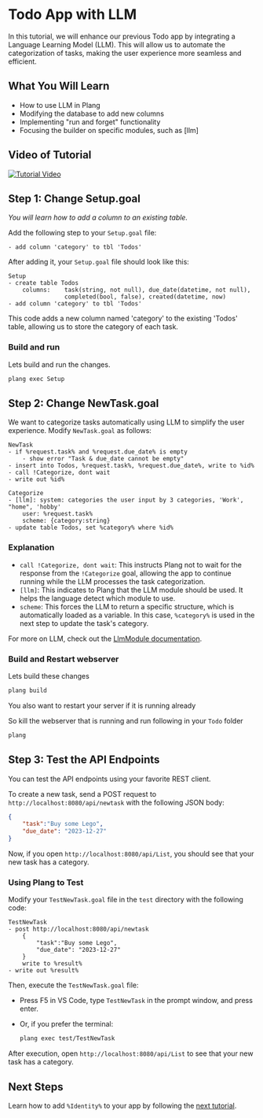 ﻿# Todo App with LLM

In this tutorial, we will enhance our previous Todo app by integrating a Language Learning Model (LLM). This will allow us to automate the categorization of tasks, making the user experience more seamless and efficient.

## What You Will Learn

- How to use LLM in Plang
- Modifying the database to add new columns
- Implementing "run and forget" functionality
- Focusing the builder on specific modules, such as [llm]

## Video of Tutorial

[![Tutorial Video](https://img.youtube.com/vi/pzgT_uNNNrE/hqdefault.jpg)](https://www.youtube.com/watch?v=pzgT_uNNNrE&list=PLbm1UMZKMaqfT4tqPtr-vhxMs4JGGFVEB&index=2)

## Step 1: Change Setup.goal

*You will learn how to add a column to an existing table.*

Add the following step to your `Setup.goal` file:

```plang
- add column 'category' to tbl 'Todos'
```

After adding it, your `Setup.goal` file should look like this:

```plang
Setup
- create table Todos 
    columns:    task(string, not null), due_date(datetime, not null), 
                completed(bool, false), created(datetime, now)
- add column 'category' to tbl 'Todos'                
```

This code adds a new column named 'category' to the existing 'Todos' table, allowing us to store the category of each task.

### Build and run

Lets build and run the changes.

```bash 
plang exec Setup
```

## Step 2: Change NewTask.goal

We want to categorize tasks automatically using LLM to simplify the user experience. Modify `NewTask.goal` as follows:

```plang
NewTask
- if %request.task% and %request.due_date% is empty
    - show error "Task & due_date cannot be empty"
- insert into Todos, %request.task%, %request.due_date%, write to %id%
- call !Categorize, dont wait
- write out %id%

Categorize
- [llm]: system: categories the user input by 3 categories, 'Work', "home", 'hobby'
    user: %request.task%
    scheme: {category:string}
- update table Todos, set %category% where %id%
```

### Explanation

- `call !Categorize, dont wait`: This instructs Plang not to wait for the response from the `!Categorize` goal, allowing the app to continue running while the LLM processes the task categorization.
- `[llm]`: This indicates to Plang that the LLM module should be used. It helps the language detect which module to use.
- `scheme`: This forces the LLM to return a specific structure, which is automatically loaded as a variable. In this case, `%category%` is used in the next step to update the task's category.

For more on LLM, check out the [LlmModule documentation](./modules/PLang.Modules.LlmModule.md).

### Build and Restart webserver

Lets build these changes

```bash
plang build
```

You also want to restart your server if it is running already

So kill the webserver that is running and run following in your `Todo` folder

```bash
plang
```

## Step 3: Test the API Endpoints

You can test the API endpoints using your favorite REST client.

To create a new task, send a POST request to `http://localhost:8080/api/newtask` with the following JSON body:

```json
{
    "task":"Buy some Lego",
    "due_date": "2023-12-27"
}    
```

Now, if you open `http://localhost:8080/api/List`, you should see that your new task has a category.

### Using Plang to Test

Modify your `TestNewTask.goal` file in the `test` directory with the following code:

```plang
TestNewTask
- post http://localhost:8080/api/newtask
    {
        "task":"Buy some Lego",
        "due_date": "2023-12-27"
    }
    write to %result%
- write out %result%
```

Then, execute the `TestNewTask.goal` file:

- Press F5 in VS Code, type `TestNewTask` in the prompt window, and press enter.
- Or, if you prefer the terminal:

    ```bash
    plang exec test/TestNewTask
    ```

After execution, open `http://localhost:8080/api/List` to see that your new task has a category.

## Next Steps

Learn how to add `%Identity%` to your app by following the [next tutorial](./Todo_Identity.md).